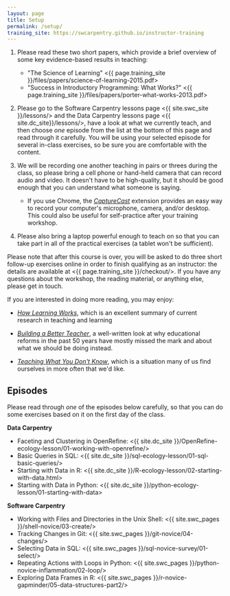 ```yaml
---
layout: page
title: Setup
permalink: /setup/
training_site: https://swcarpentry.github.io/instructor-training
---
```


1.  Please read these two short papers, which provide a brief overview of some key evidence-based results in teaching:

    * "The Science of Learning" <{{ page.training_site }}/files/papers/science-of-learning-2015.pdf>
    * "Success in Introductory Programming: What Works?" <{{ page.training_site }}/files/papers/porter-what-works-2013.pdf>  

2.  Please go to the Software Carpentry lessons page <{{ site.swc_site }}/lessons/>
    and the Data Carpentry lessons page <{{ site.dc_site}}/lessons/>,
    have a look at what we currently teach,
    and then choose *one* episode from the list at the bottom of this page and read through it carefully.
    You will be using your selected episode for several in-class exercises,
    so be sure you are comfortable with the content.

3.  We will be recording one another teaching in pairs or threes during the class,
    so please bring a cell phone or hand-held camera that can record audio and video.
    It doesn't have to be high-quality, but it should be good enough that you can understand what someone is saying.

    * If you use Chrome, the *[CaptureCast](https://chrome.google.com/webstore/detail/capturecast-chrome-screen/dmhhfoemgdlphenmfoicajbakonjcgee)* extension provides an easy way to record your computer's microphone, camera, and/or desktop. This could also be useful for self-practice after your training workshop.

4.  Please also bring a laptop powerful enough to teach on so that you can take part in all of the practical exercises
    (a tablet won't be sufficient).

Please note that after this course is over,
you will be asked to do three short follow-up exercises online in order to finish qualifying as an instructor:
the details are available at <{{ page.training_site }}/checkout/>.
If you have any questions about the workshop, the reading material, or anything else, please get in touch.

If you are interested in doing more reading, you may enjoy:

*   *[How Learning Works](http://www.amazon.com/How-Learning-Works-Research-Based-Jossey-Bass/dp/0470484101/)*,
    which is an excellent summary of current research in teaching and learning

*   *[Building a Better Teacher](http://www.amazon.com/Building-Better-Teacher-Teaching-Everyone/dp/0393081591/)*,
    a well-written look at why educational reforms in the past 50 years have mostly missed the mark
    and about what we should be doing instead.

*   *[Teaching What You Don't Know](http://www.amazon.com/Teaching-What-You-Dont-Know/dp/0674066170/)*,
    which is a situation many of us find ourselves in more often that we'd like.

Episodes
--------

Please read through *one* of the episodes below carefully, so that you can do some exercises based on it on the first day of the class.

**Data Carpentry**

* Faceting and Clustering in OpenRefine: <{{ site.dc_site }}/OpenRefine-ecology-lesson/01-working-with-openrefine/>
* Basic Queries in SQL: <{{ site.dc_site }}/sql-ecology-lesson/01-sql-basic-queries/>
* Starting with Data in R: <{{ site.dc_site }}/R-ecology-lesson/02-starting-with-data.html>
* Starting with Data in Python: <{{ site.dc_site }}/python-ecology-lesson/01-starting-with-data>

**Software Carpentry**

* Working with Files and Directories in the Unix Shell: <{{ site.swc_pages }}/shell-novice/03-create/>
* Tracking Changes in Git: <{{ site.swc_pages }}/git-novice/04-changes/>
* Selecting Data in SQL: <{{ site.swc_pages }}/sql-novice-survey/01-select/>
* Repeating Actions with Loops in Python: <{{ site.swc_pages }}/python-novice-inflammation/02-loop/>
* Exploring Data Frames in R: <{{ site.swc_pages }}/r-novice-gapminder/05-data-structures-part2/>

